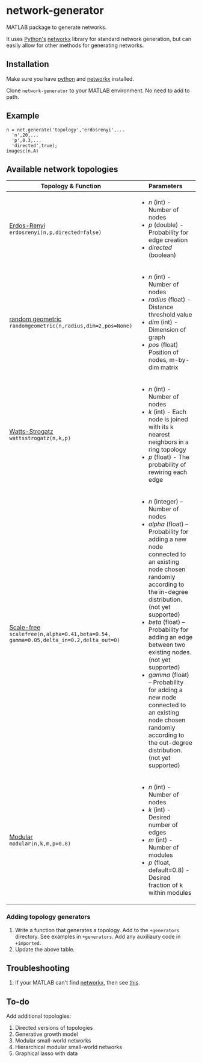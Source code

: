 # network-generator
MATLAB package to generate networks.

It uses [Python's](https://www.python.org/) [networkx](https://networkx.github.io/) library for standard network generation, but can easily allow for other methods for generating networks.

## Installation
Make sure you have [python](https://www.python.org/downloads/) and [networkx](https://networkx.github.io/) installed.

Clone `network-generator` to your MATLAB environment. No need to add to path.

## Example
```
n = net.generate('topology','erdosrenyi',...
  'n',20,...
  'p',0.3,...
  'directed',true);
imagesc(n.A)
```

## Available network topologies
|Topology & Function|Parameters|
|---|---|
|[Erdos-Renyi](https://networkx.github.io/documentation/stable/reference/generated/networkx.generators.random_graphs.erdos_renyi_graph.html#networkx.generators.random_graphs.erdos_renyi_graph)<br>`erdosrenyi(n,p,directed=false)`|<ul><li>*n* (int) - Number of nodes </li><li>*p* (double) - Probability for edge creation </li><li>*directed* (boolean)</li></ul>|
|[random geometric](https://networkx.github.io/documentation/stable/reference/generated/networkx.generators.geometric.random_geometric_graph.html#networkx.generators.geometric.random_geometric_graph)<br>`randomgeometric(n,radius,dim=2,pos=None)`|<ul><li>*n* (int) - Number of nodes</li><li>*radius* (float) - Distance threshold value</li><li>*dim* (int) - Dimension of graph</li><li>*pos* (float) Position of nodes, m-by-dim matrix</li></ul>|
|[Watts-Strogatz](https://networkx.github.io/documentation/stable/reference/generated/networkx.generators.random_graphs.watts_strogatz_graph.html#networkx.generators.random_graphs.watts_strogatz_graph)<br>`wattsstrogatz(n,k,p)`|<ul><li>*n* (int) - Number of nodes</li><li>*k* (int) - Each node is joined with its k nearest neighbors in a ring topology</li><li>*p* (float) - The probability of rewiring each edge</li></ul>|
|[Scale-free](https://networkx.github.io/documentation/stable/reference/generated/networkx.generators.directed.scale_free_graph.html#networkx.generators.directed.scale_free_graph)<br>`scalefree(n,alpha=0.41,beta=0.54,`<br>`gamma=0.05,delta_in=0.2,delta_out=0)`|<ul><li>*n* (integer) – Number of nodes</li><li>*alpha* (float) – Probability for adding a new node connected to an existing node chosen randomly according to the in-degree distribution. (not yet supported)</li><li>*beta* (float) – Probability for adding an edge between two existing nodes. (not yet supported)</li><li>*gamma* (float) – Probability for adding a new node connected to an existing node chosen randomly according to the out-degree distribution. (not yet supported)</li></ul>|
|[Modular](https://arxiv.org/pdf/1706.05117.pdf)<br>`modular(n,k,m,p=0.8)`|<ul><li>*n* (int) - Number of nodes</li><li>*k* (int) - Desired number of edges</li><li>*m* (int) - Number of modules</li><li>*p* (float, default=0.8) - Desired fraction of k within modules</li></ul>|

### Adding topology generators

1. Write a function that generates a topology. Add to the `+generators` directory. See examples in `+generators`. Add any auxiliaury code in `+imported`.
2. Update the above table.

## Troubleshooting
1. If your MATLAB can't find [networkx](https://networkx.github.io/), then see [this](https://erikreinertsen.com/python3-in-matlab/).

## To-do
Add additional topologies:
1. Directed versions of topologies
2. Generative growth model
3. Modular small-world networks
4. Hierarchical modular small-world networks
5. Graphical lasso with data

